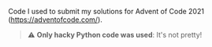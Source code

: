 Code I used to submit my solutions for Advent of Code 2021 (https://adventofcode.com/).

> :warning: **Only hacky Python code was used**: It's not pretty!